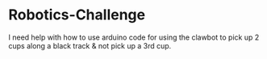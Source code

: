 # Robotics-Challenge
I need help with how to use arduino code for using the clawbot to pick up 2 cups along a black track &amp; not pick up a 3rd cup.
